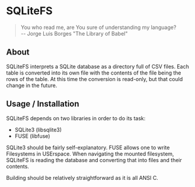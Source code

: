 # SQLiteFS

> You who read me, are You sure of understanding my language?  
> -- Jorge Luis Borges "The Library of Babel"

## About

SQLiteFS interprets a SQLite database as a directory full of CSV files.  Each
table is converted into its own file with the contents of the file being the
rows of the table. At this time the conversion is read-only, but that could
change in the future.

## Usage / Installation

SQLiteFS depends on two libraries in order to do its task:

- SQLite3 (libsqlite3)
- FUSE (libfuse)

SQLite3 should be fairly self-explanatory. FUSE allows one to write Filesystems
in USErspace. When navigating the mounted filesystem, SQLiteFS is reading the
database and converting that into files and their contents.

Building should be relatively straightforward as it is all ANSI C.
